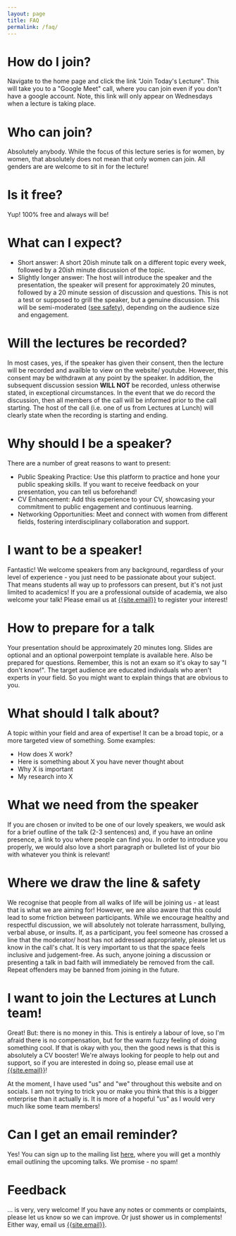 ```yaml
---
layout: page
title: FAQ
permalink: /faq/
---
```

# How do I join?
Navigate to the home page and click the link "Join Today's Lecture". This will take you to a "Google Meet" call, where you can join even if you don't have a google account. Note, this link will only appear on Wednesdays when a lecture is taking place.

# Who can join?
Absolutely anybody. While the focus of this lecture series is for women, by women, that absolutely does not mean that only women can join. All genders are are welcome to sit in for the lecture! 

# Is it free?
Yup! 100% free and always will be!

# What can I expect?
- Short answer: A short 20ish minute talk on a different topic every week, followed by a 20ish minute discussion of the topic. 
- Slightly longer answer: The host will introduce the speaker and the presentation, the speaker will present for approximately 20 minutes, followed by a 20 minute session of discussion and questions. This is not a test or supposed to grill the speaker, but a genuine discussion. This will be semi-moderated ([see safety](#where-we-draw-the-line--safety)), depending on the audience size and engagement.

# Will the lectures be recorded?
In most cases, yes, if the speaker has given their consent, then the lecture will be recorded and availble to view on the website/ youtube. However, this consent may be withdrawn at any point by the speaker. In addition, the subsequent discussion session **WILL NOT** be recorded, unless otherwise stated, in exceptional circumstances. In the event that we do record the discussion, then all members of the call will be informed prior to the call starting. The host of the call (i.e. one of us from Lectures at Lunch) will clearly state when the recording is starting and ending. 

# Why should I be a speaker?
There are a number of great reasons to want to present: 
- Public Speaking Practice: Use this platform to practice and hone your public speaking skills. If you want to receive feedback on your presentation, you can tell us beforehand! 
- CV Enhancement: Add this experience to your CV, showcasing your commitment to public engagement and continuous learning.
- Networking Opportunities: Meet and connect with women from different fields, fostering interdisciplinary collaboration and support.

# I want to be a speaker!
Fantastic! We welcome speakers from any background, regardless of your level of experience - you just need to be passionate about your subject. That means students all way up to professors can present, but it's not just limited to academics! If you are a professional outside of academia, we also welcome your talk! Please email us at [{{site.email}}](mailto:{{site.email}}) to register your interest!

# How to prepare for a talk
Your presentation should be approximately 20 minutes long. Slides are optional and an optional powerpoint template is available here. Also be prepared for questions. Remember, this is not an exam so it's okay to say "I don't know!". The target audience are educated individuals who aren't experts in your field. So you might want to explain things that are obvious to you.

# What should I talk about?
A topic within your field and area of expertise! It can be a broad topic, or a more targeted view of something. Some examples:

- How does X work?
- Here is something about X you have never thought about
- Why X is important
- My research into X

# What we need from the speaker
If you are chosen or invited to be one of our lovely speakers, we would ask for a brief outline of the talk (2-3 sentences) and, if you have an online presence, a link to you where people can find you. In order to introduce you properly, we would also love a short paragraph or bulleted list of your bio with whatever you think is relevant!

# Where we draw the line & safety
We recognise that people from all walks of life will be joining us - at least that is what we are aiming for! However, we are also aware that this could lead to some friction between participants. While we encourage healthy and respectful discussion, we will absolutely not tolerate harrassment, bullying, verbal abuse, or insults. If, as a participant, you feel someone has crossed a line that the moderator/ host has not addressed appropriately, please let us know in the call's chat. It is very important to us that the space feels inclusive and judgement-free. As such, anyone joining a discussion or presenting a talk in bad faith will immediately be removed from the call. Repeat offenders may be banned from joining in the future.

# I want to join the Lectures at Lunch team!
Great! But: there is no money in this. This is entirely a labour of love, so I'm afraid there is no compensation, but for the warm fuzzy feeling of doing something cool. If that is okay with you, then the good news is that this is absolutely a CV booster! We're always looking for people to help out and support, so if you are interested in doing so, please email use at [{{site.email}}](mailto:{{site.email}})!

At the moment, I have used "us" and "we" throughout this website and on socials. I am not trying to trick you or make you think that this is a bigger enterprise than it actually is. It is more of a hopeful "us" as I would very much like some team members!

# Can I get an email reminder?
Yes! You can sign up to the mailing list [here](https://mailchi.mp/b281aadcfccb/subscribe-to-lectures-at-lunch), where you will get a monthly email outlining the upcoming talks. We promise - no spam!

# Feedback
... is very, very welcome! If you have any notes or comments or complaints, please let us know so we can improve. Or just shower us in complements! Either way,  email us [{{site.email}}](mailto:{{site.email}}).